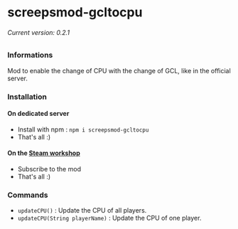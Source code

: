 # screepsmod-gcltocpu
###### Current version: 0.2.1
### Informations
Mod to enable the change of CPU with the change of GCL, like in the official server.

### Installation
#### On dedicated server
* Install with npm : `npm i screepsmod-gcltocpu`
* That's all :)

#### On the [Steam workshop](http://steamcommunity.com/sharedfiles/filedetails/?id=801381201)
* Subscribe to the mod
* That's all :)

### Commands
* `updateCPU()` : Update the CPU of all players.
* `updateCPU(String playerName)` : Update the CPU of one player.
